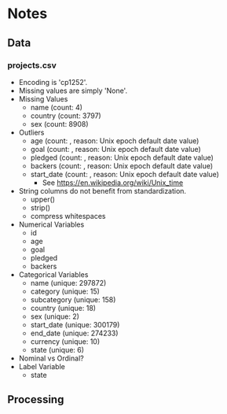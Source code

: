 # Notes

## Data

### projects.csv

- Encoding is 'cp1252'.
- Missing values are simply 'None'.
- Missing Values
  - name (count: 4)
  - country (count: 3797)
  - sex (count: 8908)
- Outliers
  - age (count: , reason: Unix epoch default date value)
  - goal (count: , reason: Unix epoch default date value)
  - pledged (count: , reason: Unix epoch default date value)
  - backers (count: , reason: Unix epoch default date value)
  - start_date (count: , reason: Unix epoch default date value)
    - See <https://en.wikipedia.org/wiki/Unix_time>
- String columns do not benefit from standardization.
  - upper()
  - strip()
  - compress whitespaces
- Numerical Variables
  - id
  - age
  - goal
  - pledged
  - backers
- Categorical Variables
  - name (unique: 297872)
  - category (unique: 15)
  - subcategory (unique: 158)
  - country (unique: 18)
  - sex (unique: 2)
  - start_date (unique: 300179)
  - end_date (unique: 274233)
  - currency (unique: 10)
  - state (unique: 6)
- Nominal vs Ordinal?
- Label Variable
  - state

## Processing
